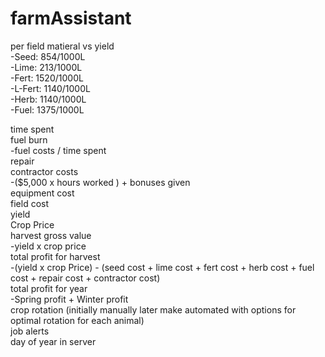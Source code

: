 # farmAssistant

per field matieral vs yield <br />
-Seed: 854/1000L <br />
-Lime: 213/1000L <br />
-Fert: 1520/1000L <br />
-L-Fert: 1140/1000L <br />
-Herb: 1140/1000L <br />
-Fuel: 1375/1000L <br />

time spent <br />
fuel burn <br />
-fuel costs / time spent <br />
repair <br />
contractor costs <br />
-($5,000 x hours worked ) + bonuses given <br />
equipment cost <br />
field cost <br />
yield <br />
Crop Price <br />
harvest gross value <br />
-yield x crop price <br />
total profit for harvest <br />
-(yield x crop Price) - (seed cost + lime cost + fert cost + herb cost + fuel cost + repair cost + contractor cost) <br />
total profit for year <br />
-Spring profit + Winter profit <br />
crop rotation (initially manually later make automated with options for optimal rotation for each animal) <br />
job alerts <br />
day of year in server <br />
